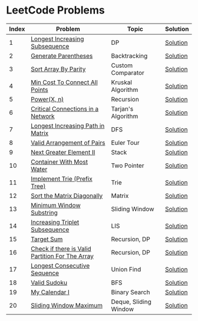 # LeetCode Problems

|Index|Problem|Topic|Solution|
|------|------|--------|------|
|1|[Longest Increasing Subsequence](https://leetcode.com/problems/longest-increasing-subsequence/)|DP|[Solution](https://github.com/kiranpalsingh1806/awesome-dsa/blob/master/SOLUTIONS.md)|
|2|[Generate Parentheses](https://leetcode.com/problems/generate-parentheses/)|Backtracking|[Solution](https://github.com/kiranpalsingh1806/awesome-dsa/blob/master/SOLUTIONS.md)|
|3|[Sort Array By Parity]()|Custom Comparator|[Solution](https://github.com/kiranpalsingh1806/awesome-dsa/blob/master/SOLUTIONS.md)|
|4|[Min Cost To Connect All Points]()|Kruskal Algorithm|[Solution](https://github.com/kiranpalsingh1806/awesome-dsa/blob/master/SOLUTIONS.md)|
|5|[Power(X, n)]()|Recursion|[Solution](https://github.com/kiranpalsingh1806/awesome-dsa/blob/master/SOLUTIONS.md)|
|6|[Critical Connections in a Network]()|Tarjan's Algorithm|[Solution](https://github.com/kiranpalsingh1806/awesome-dsa/blob/master/SOLUTIONS.md)|
|7|[Longest Increasing Path in Matrix]()|DFS|[Solution](https://github.com/kiranpalsingh1806/awesome-dsa/blob/master/SOLUTIONS.md)|
|8|[Valid Arrangement of Pairs]()|Euler Tour|[Solution](https://github.com/kiranpalsingh1806/awesome-dsa/blob/master/SOLUTIONS.md)|
|9|[Next Greater Element II]()|Stack|[Solution](https://github.com/kiranpalsingh1806/awesome-dsa/blob/master/SOLUTIONS.md)|
|10|[Container With Most Water]()|Two Pointer|[Solution](https://github.com/kiranpalsingh1806/awesome-dsa/blob/master/SOLUTIONS.md)|
|11|[Implement Trie (Prefix Tree)]()|Trie|[Solution](https://github.com/kiranpalsingh1806/awesome-dsa/blob/master/SOLUTIONS.md)|
|12|[Sort the Matrix Diagonally]()|Matrix|[Solution](https://github.com/kiranpalsingh1806/awesome-dsa/blob/master/SOLUTIONS.md)|
|13|[Minimum Window Substring]()|Sliding Window|[Solution](https://github.com/kiranpalsingh1806/awesome-dsa/blob/master/SOLUTIONS.md)|
|14|[Increasing Triplet Subsequence]()|LIS|[Solution](https://github.com/kiranpalsingh1806/awesome-dsa/blob/master/SOLUTIONS.md)|
|15|[Target Sum]()|Recursion, DP|[Solution](https://github.com/kiranpalsingh1806/awesome-dsa/blob/master/SOLUTIONS.md)|
|16|[Check if there is Valid Partition For The Array]()|Recursion, DP|[Solution](https://github.com/kiranpalsingh1806/awesome-dsa/blob/master/SOLUTIONS.md)|
|17|[Longest Consecutive Sequence]()|Union Find|[Solution](https://github.com/kiranpalsingh1806/awesome-dsa/blob/master/SOLUTIONS.md)|
|18|[Valid Sudoku]()|BFS|[Solution](https://github.com/kiranpalsingh1806/awesome-dsa/blob/master/SOLUTIONS.md)|
|19|[My Calendar I]()|Binary Search|[Solution](https://github.com/kiranpalsingh1806/awesome-dsa/blob/master/SOLUTIONS.md)|
|20|[Sliding Window Maximum]()|Deque, Sliding Window|[Solution](https://github.com/kiranpalsingh1806/awesome-dsa/blob/master/SOLUTIONS.md)|






